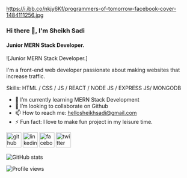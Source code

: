 https://i.ibb.co/nkjy6Kf/programmers-of-tomorrow-facebook-cover-1484111256.jpg

### Hi there 👋, I'm Sheikh Sadi
#### Junior MERN Stack Developer.
![Junior MERN Stack Developer.]

I'm a front-end web developer passionate about making websites that increase traffic.

Skills: HTML / CSS / JS / REACT / NODE JS / EXPRESS JS/ MONGODB

- 🌱 I’m currently learning MERN Stack Development 
- 👯 I’m looking to collaborate on Github 
- 📫 How to reach me: hellosheikhsadi@gmail.com 
- ⚡ Fun fact: I love to make fun project in my  leisure time. 


[<img src='https://cdn.jsdelivr.net/npm/simple-icons@3.0.1/icons/github.svg' alt='github' height='40'>](https://github.com/sheikhsadi08)  [<img src='https://cdn.jsdelivr.net/npm/simple-icons@3.0.1/icons/linkedin.svg' alt='linkedin' height='40'>](https://www.linkedin.com/in/sheikhsadi08/)  [<img src='https://cdn.jsdelivr.net/npm/simple-icons@3.0.1/icons/facebook.svg' alt='facebook' height='40'>](https://www.facebook.com/sheikhsadi08)  [<img src='https://cdn.jsdelivr.net/npm/simple-icons@3.0.1/icons/twitter.svg' alt='twitter' height='40'>](https://twitter.com/sheikhsadi08)  

![GitHub stats](https://github-readme-stats.vercel.app/api?username=sheikhsadi08&show_icons=true)  

![Profile views](https://gpvc.arturio.dev/sheikhsadi08)  

